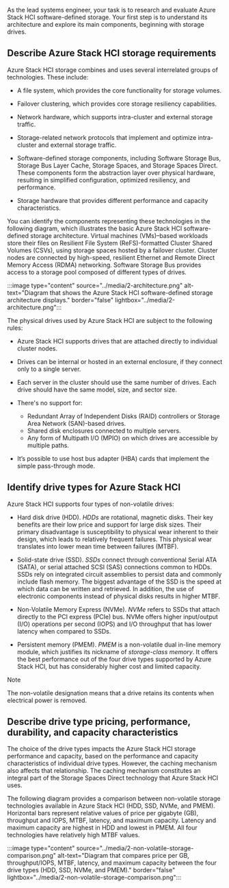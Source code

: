 As the lead systems engineer, your task is to research and evaluate Azure Stack HCI software-defined storage. Your first step is to understand its architecture and explore its main components, beginning with storage drives.

## Describe Azure Stack HCI storage requirements

Azure Stack HCI storage combines and uses several interrelated groups of technologies. These include:

- A file system, which provides the core functionality for storage volumes.

- Failover clustering, which provides core storage resiliency capabilities.

- Network hardware, which supports intra-cluster and external storage traffic.

- Storage-related network protocols that implement and optimize intra-cluster and external storage traffic.

- Software-defined storage components, including Software Storage Bus, Storage Bus Layer Cache, Storage Spaces, and Storage Spaces Direct. These components form the abstraction layer over physical hardware, resulting in simplified configuration, optimized resiliency, and performance.

- Storage hardware that provides different performance and capacity characteristics.

You can identify the components representing these technologies in the following diagram, which illustrates the basic Azure Stack HCI software-defined storage architecture. Virtual machines (VMs)–based workloads store their files on Resilient File System (ReFS)-formatted Cluster Shared Volumes (CSVs), using storage spaces hosted by a failover cluster. Cluster nodes are connected by high-speed, resilient Ethernet and Remote Direct Memory Access (RDMA) networking. Software Storage Bus provides access to a storage pool composed of different types of drives.

:::image type="content" source="../media/2-architecture.png" alt-text="Diagram that shows the Azure Stack HCI software-defined storage architecture displays." border="false" lightbox="../media/2-architecture.png":::

The physical drives used by Azure Stack HCI are subject to the following rules:

- Azure Stack HCI supports drives that are attached directly to individual cluster nodes.

- Drives can be internal or hosted in an external enclosure, if they connect only to a single server.

- Each server in the cluster should use the same number of drives. Each drive should have the same model, size, and sector size.

- There's no support for:

  - Redundant Array of Independent Disks (RAID) controllers or Storage Area Network (SAN)-based drives.
  - Shared disk enclosures connected to multiple servers.
  - Any form of Multipath I/O (MPIO) on which drives are accessible by multiple paths.

- It’s possible to use host bus adapter (HBA) cards that implement the simple pass-through mode.

## Identify drive types for Azure Stack HCI

Azure Stack HCI supports four types of non-volatile drives: 

- Hard disk drive (HDD). *HDDs* are rotational, magnetic disks. Their key benefits are their low price and support for large disk sizes. Their primary disadvantage is susceptibility to physical wear inherent to their design, which leads to relatively frequent failures. This physical wear translates into lower mean time between failures (MTBF).

- Solid-state drive (SSD). *SSDs* connect through conventional Serial ATA (SATA), or serial attached SCSI (SAS) connections common to HDDs. SSDs rely on integrated circuit assemblies to persist data and commonly include flash memory. The biggest advantage of the SSD is the speed at which data can be written and retrieved. In addition, the use of electronic components instead of physical disks results in higher MTBF.

- Non-Volatile Memory Express (NVMe). *NVMe* refers to SSDs that attach directly to the PCI express (PCIe) bus. NVMe offers higher input/output (I/O) operations per second (IOPS) and I/O throughput that has lower latency when compared to SSDs.

- Persistent memory (PMEM). *PMEM* is a non-volatile dual in-line memory module, which justifies its nickname of *storage-class memory*. It offers the best performance out of the four drive types supported by Azure Stack HCI, but has considerably higher cost and limited capacity.

> [!NOTE]
> The non-volatile designation means that a drive retains its contents when electrical power is removed.

## Describe drive type pricing, performance, durability, and capacity characteristics

The choice of the drive types impacts the Azure Stack HCI storage performance and capacity, based on the performance and capacity characteristics of individual drive types. However, the caching mechanism also affects that relationship. The caching mechanism constitutes an integral part of the Storage Spaces Direct technology that Azure Stack HCI uses.

The following diagram provides a comparison between non-volatile storage technologies available in Azure Stack HCI (HDD, SSD, NVMe, and PMEM). Horizontal bars represent relative values of price per gigabyte (GB), throughput and IOPS, MTBF, latency, and maximum capacity. Latency and maximum capacity are highest in HDD and lowest in PMEM. All four technologies have relatively high MTBF values.

:::image type="content" source="../media/2-non-volatile-storage-comparison.png" alt-text="Diagram that compares price per GB, throughput/IOPS, MTBF, latency, and maximum capacity between the four drive types (HDD, SSD, NVMe, and PMEM)." border="false" lightbox="../media/2-non-volatile-storage-comparison.png":::
